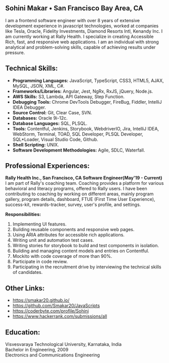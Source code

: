 ## Sohini Makar • San Francisco Bay Area, CA
I am a frontend software engineer with over 8 years of extensive development experience in javascript technologies, worked at companies like Tesla, Oracle, Fidelity Investments, Diamond Resorts Intl, Kenandy Inc. I am currently working at Rally Health. I specialize in creating Accessible Rich, fast, and responsive web applications. I am an individual with strong analytical and problem-solving skills, capable of achieving results under pressure.

## Technical Skills:
- **Programming Languages:** JavaScript, TypeScript, CSS3, HTML5, AJAX, MySQL, JSON, XML, C#.
- **Frameworks/Libraries:** Angular, Jest, NgRx, RxJS, jQuery, Node.js.
- **AWS Skills:** S3, Lambda, API Gateway, Step Function.
- **Debugging Tools:** Chrome DevTools Debugger, FireBug, Fiddler, IntelliJ IDEA Debugger.
- **Source Control:** Git, Clear Case, SVN.
- **Databases:** Oracle 9i-12c.
- **Database Languages:** SQL, PLSQL.
- **Tools:** Contentful, Jenkins, Storybook, WebdriverIO, Jira, IntelliJ IDEA, WebStorm, Terminal, TOAD, SQL Developer, PLSQL Developer, SQL*Loader, Visual Studio Code, Github.
- **Shell Scripting:** UNIX.
- **Software Development Methodologies:** Agile, SDLC, Waterfall.

## Professional Experiences:
**Rally Health Inc., San Francisco, CA                                                                                     Software Engineer(May'19 - Current)**
I am part of Rally's coaching team. Coaching provides a platform for various behavioral and literacy programs, offered to Rally users. I have been contributing to coaching by working on different areas, mainly program gallery, program details, dashboard, FTUE (First Time User Experience), success-kit, rewards-tracker, survey, user's profile, and settings.

**Responsibilities:**
1. Implementing UI features.
2. Building reusable components and responsive web pages.
3. Using ARIA attributes for accessible rich applications.
4. Writing unit and automation test cases.
5. Writing stories for storybook to build and test components in isolation.
6. Building and managing content models and entries on Contentful.
7. Mockito with code coverage of more than 90%.
8. Participate in code review.
9. Participating in the recruitment drive by interviewing the technical skills of candidates.


## Other Links:
- https://smakar20.github.io/
- https://github.com/Smakar20/JavaScripts
- https://coderbyte.com/profile/Sohini
- https://www.hackerrank.com/submissions/all

## Education:
Visvesvaraya Technological University, Karnataka, India<br />
Bachelor in Engineering, 2009<br />
Electronics and Communications Engineering<br />
